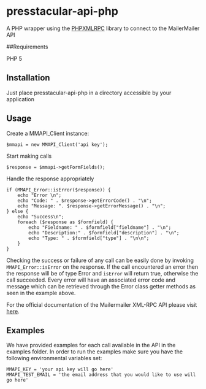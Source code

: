 # presstacular-api-php

A PHP wrapper using the [PHPXMLRPC](http://phpxmlrpc.sourceforge.net/) library to connect to the MailerMailer API

##Requirements

PHP 5

## Installation

Just place presstacular-api-php in a directory accessible by your application

## Usage

Create a MMAPI_Client instance:

    $mmapi = new MMAPI_Client('api key');
  
Start making calls

    $response = $mmapi->getFormFields();

Handle the response appropriately

    if (MMAPI_Error::isError($response)) {
        echo "Error \n";
        echo "Code: " . $response->getErrorCode() . "\n";
        echo "Message: ". $response->getErrorMessage() . "\n";
    } else {
        echo "Success\n";
        foreach ($response as $formfield) {
            echo "Fieldname: " . $formfield["fieldname"] . "\n";
            echo "Description:" . $formfield["description"] . "\n";
            echo "Type: " . $formfield["type"] . "\n\n";
        }
    }
Checking the success or failure of any call can be easily done by invoking `MMAPI_Error::isError` on the response.
If the call encountered an error then the response will be of type Error and `isError` will return true, otherwise the call succeeded.
Every error will have an associated error code and message which can be retrieved through the Error class getter methods as seen in the example above.

For the official documentation of the Mailermailer XML-RPC API please visit [here](http://www.mailermailer.com/api/index.rwp).

## Examples

We have provided examples for each call available in the API in the examples folder. In order
to run the examples make sure you have the following environmental variables set:

    MMAPI_KEY = 'your api key will go here'
    MMAPI_TEST_EMAIL = 'the email address that you would like to use will go here'
